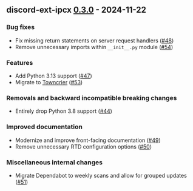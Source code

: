 ## discord-ext-ipcx [0.3.0](https://github.com/No767/discord-ext-ipcx/tree/0.3.0) - 2024-11-22

### Bug fixes

- Fix missing return statements on server request handlers ([#48](https://github.com/No767/discord-ext-ipcx/issues/48))
- Remove unnecessary imports within `__init__.py` module ([#54](https://github.com/No767/discord-ext-ipcx/issues/54))

### Features

- Add Python 3.13 support ([#47](https://github.com/No767/discord-ext-ipcx/issues/47))
- Migrate to [Towncrier](https://towncrier.readthedocs.io/en/stable/index.html) ([#53](https://github.com/No767/discord-ext-ipcx/issues/53))

### Removals and backward incompatible breaking changes

- Entirely drop Python 3.8 support ([#44](https://github.com/No767/discord-ext-ipcx/issues/44))

### Improved documentation

- Modernize and improve front-facing documentation ([#49](https://github.com/No767/discord-ext-ipcx/issues/49))
- Remove unnecessary RTD configuration options ([#50](https://github.com/No767/discord-ext-ipcx/issues/50))

### Miscellaneous internal changes

- Migrate Dependabot to weekly scans and allow for grouped updates ([#51](https://github.com/No767/discord-ext-ipcx/issues/51))
